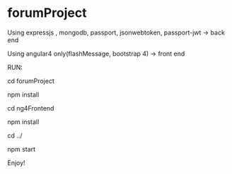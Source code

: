 # forumProject

Using expressjs , mongodb, passport, jsonwebtoken, passport-jwt -> back end

Using angular4 only(flashMessage, bootstrap 4) -> front end

RUN: 

cd forumProject

npm install

cd ng4Frontend

npm install 

cd ../

npm start


Enjoy!

